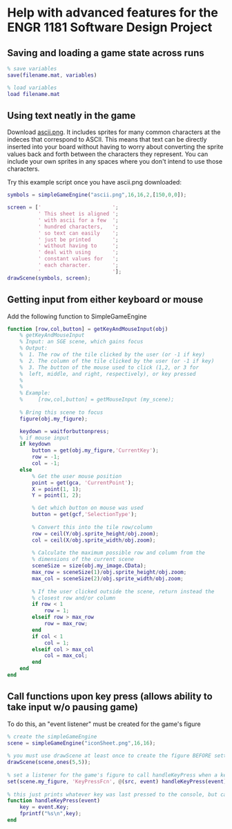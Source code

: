 # Help with advanced features for the ENGR 1181 Software Design Project

## Saving and loading a game state across runs

```MATLAB
% save variables
save(filename.mat, variables)

% load variables
load filename.mat
```

## Using text neatly in the game

Download [ascii.png](./ascii.png). It includes sprites for many common characters at the indeces that correspond to ASCII.
This means that text can be directly inserted into your board without having to worry about converting the sprite values back
and forth between the characters they represent. You can include your own sprites in any spaces where you don't intend to use
those characters.

Try this example script once you have ascii.png downloaded:

```MATLAB
symbols = simpleGameEngine("ascii.png",16,16,2,[150,0,0]);

screen = ['                       ';
          ' This sheet is aligned ';
          ' with ascii for a few  ';
          ' hundred characters,   ';
          ' so text can easily    ';
          ' just be printed       ';
          ' without having to     ';
          ' deal with using       ';
          ' constant values for   ';
          ' each character.       ';
          '                       '];
drawScene(symbols, screen);
```

## Getting input from either keyboard or mouse

Add the following function to SimpleGameEngine

```MATLAB
function [row,col,button] = getKeyAndMouseInput(obj)
    % getKeyAndMouseInput
    % Input: an SGE scene, which gains focus
    % Output:
    %  1. The row of the tile clicked by the user (or -1 if key)
    %  2. The column of the tile clicked by the user (or -1 if key)
    %  3. The button of the mouse used to click (1,2, or 3 for
    %  left, middle, and right, respectively), or key pressed
    % 
    % 
    % Example:
    %     [row,col,button] = getMouseInput (my_scene);
            
    % Bring this scene to focus
    figure(obj.my_figure);

    keydown = waitforbuttonpress;
    % if mouse input
    if keydown
        button = get(obj.my_figure,'CurrentKey');
        row = -1;
        col = -1;
    else
        % Get the user mouse position
        point = get(gca, 'CurrentPoint');
        X = point(1, 1);
        Y = point(1, 2);

        % Get which button on mouse was used
        button = get(gcf,'SelectionType');
                
        % Convert this into the tile row/column
        row = ceil(Y/obj.sprite_height/obj.zoom);
        col = ceil(X/obj.sprite_width/obj.zoom);
                
        % Calculate the maximum possible row and column from the
        % dimensions of the current scene
        sceneSize = size(obj.my_image.CData);
        max_row = sceneSize(1)/obj.sprite_height/obj.zoom;
        max_col = sceneSize(2)/obj.sprite_width/obj.zoom;
                
        % If the user clicked outside the scene, return instead the
        % closest row and/or column
        if row < 1
            row = 1;
        elseif row > max_row
            row = max_row;
        end
        if col < 1
            col = 1;
        elseif col > max_col
            col = max_col;
        end
    end
end
```

## Call functions upon key press (allows ability to take input w/o pausing game)

To do this, an "event listener" must be created for the game's figure

```MATLAB
% create the simpleGameEngine
scene = simpleGameEngine("iconSheet.png",16,16);
 
% you must use drawScene at least once to create the figure BEFORE setting up the listener
drawScene(scene,ones(5,5));
 
% set a listener for the game's figure to call handleKeyPress when a key is pressed
set(scene.my_figure, 'KeyPressFcn', @(src, event) handleKeyPress(event));
 
% this just prints whatever key was last pressed to the console, but can be anything
function handleKeyPress(event)
    key = event.Key;
    fprintf("%s\n",key);
end
```
